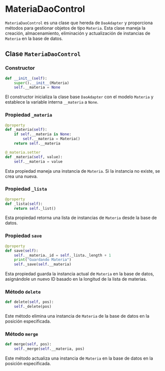 
# MateriaDaoControl

`MateriaDaoControl` es una clase que hereda de `DaoAdapter` y proporciona métodos para gestionar objetos de tipo `Materia`. Esta clase maneja la creación, almacenamiento, eliminación y actualización de instancias de `Materia` en la base de datos.

## Clase `MateriaDaoControl`

### Constructor

```python
def __init__(self):
    super().__init__(Materia)
    self.__materia = None
```

El constructor inicializa la clase base `DaoAdapter` con el modelo `Materia` y establece la variable interna `__materia` a `None`.

### Propiedad `_materia`

```python
@property
def _materia(self):
    if self.__materia is None:
        self.__materia = Materia()
    return self.__materia

@_materia.setter
def _materia(self, value):
    self.__materia = value
```

Esta propiedad maneja una instancia de `Materia`. Si la instancia no existe, se crea una nueva.

### Propiedad `_lista`

```python
@property
def _lista(self):
    return self._list()
```

Esta propiedad retorna una lista de instancias de `Materia` desde la base de datos.

### Propiedad `save`

```python
@property
def save(self):
    self.__materia._id = self._lista._length + 1
    print("Guardando Materia")
    self._save(self.__materia)
```

Esta propiedad guarda la instancia actual de `Materia` en la base de datos, asignándole un nuevo ID basado en la longitud de la lista de materias.

### Método `delete`

```python
def delete(self, pos):
    self._delete(pos)  
```

Este método elimina una instancia de `Materia` de la base de datos en la posición especificada.

### Método `merge`

```python
def merge(self, pos):
    self._merge(self.__materia, pos)
```

Este método actualiza una instancia de `Materia` en la base de datos en la posición especificada.
